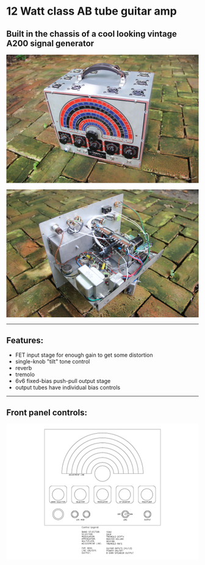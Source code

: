 # 12 Watt class AB tube guitar amp

## Built in the chassis of a cool looking vintage A200 signal generator

![](./pics/chassis_angle.jpg)

![](./pics/guts_angle.jpg)

---

## Features:
- FET input stage for enough gain to get some distortion
- single-knob "tilt" tone control
- reverb
- tremolo
- 6v6 fixed-bias push-pull output stage
- output tubes have individual bias controls

---

## Front panel controls:

![](./pics/control_legend.png)